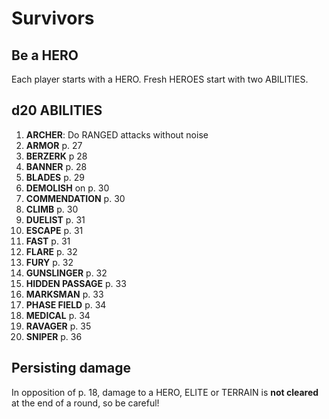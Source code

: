 # Survivors

## Be a HERO

Each player starts with a HERO. Fresh HEROES start with two ABILITIES.

## d20 ABILITIES

1. **ARCHER**: Do RANGED attacks without noise
2. **ARMOR** p. 27
3. **BERZERK** p 28
4. **BANNER** p. 28
5. **BLADES** p. 29
6. **DEMOLISH** on p. 30
7. **COMMENDATION** p. 30
8. **CLIMB** p. 30
9. **DUELIST** p. 31
10. **ESCAPE** p. 31
11. **FAST** p. 31
12. **FLARE** p. 32
13. **FURY** p. 32
14. **GUNSLINGER** p. 32
15. **HIDDEN PASSAGE** p. 33
16. **MARKSMAN** p. 33
17. **PHASE FIELD** p. 34
18. **MEDICAL** p. 34
19. **RAVAGER** p. 35
20. **SNIPER** p. 36


## Persisting damage
In opposition of p. 18, damage to a HERO, ELITE or TERRAIN is **not cleared** at the end of a round, so be careful!
